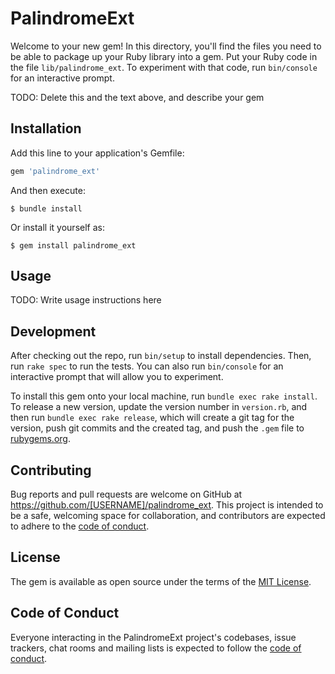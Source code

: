 # PalindromeExt

Welcome to your new gem! In this directory, you'll find the files you need to be able to package up your Ruby library into a gem. Put your Ruby code in the file `lib/palindrome_ext`. To experiment with that code, run `bin/console` for an interactive prompt.

TODO: Delete this and the text above, and describe your gem

## Installation

Add this line to your application's Gemfile:

```ruby
gem 'palindrome_ext'
```

And then execute:

    $ bundle install

Or install it yourself as:

    $ gem install palindrome_ext

## Usage

TODO: Write usage instructions here

## Development

After checking out the repo, run `bin/setup` to install dependencies. Then, run `rake spec` to run the tests. You can also run `bin/console` for an interactive prompt that will allow you to experiment.

To install this gem onto your local machine, run `bundle exec rake install`. To release a new version, update the version number in `version.rb`, and then run `bundle exec rake release`, which will create a git tag for the version, push git commits and the created tag, and push the `.gem` file to [rubygems.org](https://rubygems.org).

## Contributing

Bug reports and pull requests are welcome on GitHub at https://github.com/[USERNAME]/palindrome_ext. This project is intended to be a safe, welcoming space for collaboration, and contributors are expected to adhere to the [code of conduct](https://github.com/[USERNAME]/palindrome_ext/blob/master/CODE_OF_CONDUCT.md).

## License

The gem is available as open source under the terms of the [MIT License](https://opensource.org/licenses/MIT).

## Code of Conduct

Everyone interacting in the PalindromeExt project's codebases, issue trackers, chat rooms and mailing lists is expected to follow the [code of conduct](https://github.com/[USERNAME]/palindrome_ext/blob/master/CODE_OF_CONDUCT.md).

